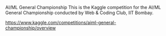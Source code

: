 AI/ML General Championship
This is the Kaggle competition for the AI/ML General Championship conducted by Web & Coding Club, IIT Bombay.

https://www.kaggle.com/competitions/aiml-general-championship/overview
